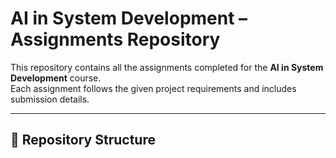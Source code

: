 
# AI in System Development – Assignments Repository

This repository contains all the assignments completed for the **AI in System Development** course.  
Each assignment follows the given project requirements and includes submission details.

---

## 📂 Repository Structure
